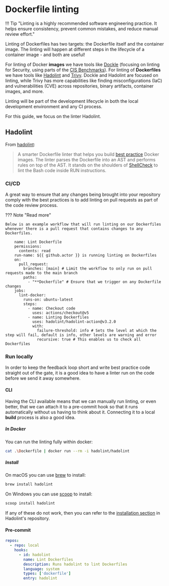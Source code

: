 # Dockerfile linting

!!! Tip "Linting is a highly recommended software engineering practice. It helps ensure consistency, prevent common mistakes, and reduce manual review effort."

Linting of Dockerfiles has two targets: the Dockerfile itself and the container image. The linting will happen at different steps in the lifecycle of a container image - and both are useful!

For linting of Docker **images** we have tools like [Dockle](https://github.com/goodwithtech/dockle) (focusing on linting for Security, using parts of the [CIS Benchmarks](https://www.cisecurity.org/cis-benchmarks)). For linting of **Dockerfiles** we have tools like [Hadolint](https://github.com/hadolint/hadolint) and [Trivy](https://trivy.dev/latest/). Dockle and Hadolint are focused on linting, while Trivy has more capabilities like finding misconfigurations (IaC) and vulnerabilities (CVE) across repositories, binary artifacts, container images, and more.

Linting will be part of the development lifecycle in both the local development environment and any CI process.

For this guide, we focus on the linter Hadolint.

## Hadolint

From [hadolint](https://github.com/hadolint/hadolint):
> A smarter Dockerfile linter that helps you build [best practice](https://docs.docker.com/engine/userguide/eng-image/dockerfile_best-practices) Docker images. The linter parses the Dockerfile into an AST and performs rules on top of the AST. It stands on the shoulders of [ShellCheck](https://github.com/koalaman/shellcheck) to lint the Bash code inside RUN instructions.


### CI/CD

A great way to ensure that any changes being brought into your repository comply with the best practices is to add linting on pull requests as part of the code review process.

??? Note "Read more"


    Below is an example workflow that will run linting on our Dockerfiles whenever there is a pull request that contains changes to any Dockerfiles.

        name: Lint Dockerfile
        permissions:
          contents: read
        run-name: ${{ github.actor }} is running linting on Dockerfiles
        on:
          pull_request:
            branches: [main] # Limit the workflow to only run on pull requests made to the main branch
            paths:
              - "**Dockerfile" # Ensure that we trigger on any Dockerfile changes
        jobs:
          lint-docker:
            runs-on: ubuntu-latest
            steps:
              - name: Checkout code
                uses: actions/checkout@v5
              - name: Linting Dockerfiles
                uses: hadolint/hadolint-action@v3.2.0
                with:
                  failure-threshold: info # Sets the level at which the step will fail, default is info, other levels are warning and error
                  recursive: true # This enables us to check all Dockerfiles

### Run locally

In order to keep the feedback loop short and write best practice code straight out of the gate, it is a good idea to have a linter run on the code before we send it away somewhere.

#### CLI

Having the CLI available means that we can manually run linting, or even better, that we can attach it to a pre-commit hook so that it runs automatically without us having to think about it. Connecting it to a local **build** process is also a good idea.

##### In Docker

You can run the linting fully within docker:

```bash
cat .\Dockerfile | docker run --rm -i hadolint/hadolint
```

##### Install

On macOS you can use [brew](https://brew.sh/) to install:

```bash
brew install hadolint
```

On Windows you can use [scoop](https://github.com/lukesampson/scoop) to install:

```bash
scoop install hadolint
```

If any of these do not work, then you can refer to the [installation section](https://github.com/hadolint/hadolint?tab=readme-ov-file#install) in Hadolint's repository.

#### Pre-commit

```yaml
repos:
  - repo: local
    hooks:
      - id: hadolint
        name: Lint Dockerfiles
        description: Runs hadolint to lint Dockerfiles
        language: system
        types: ['dockerfile']
        entry: hadolint
```

